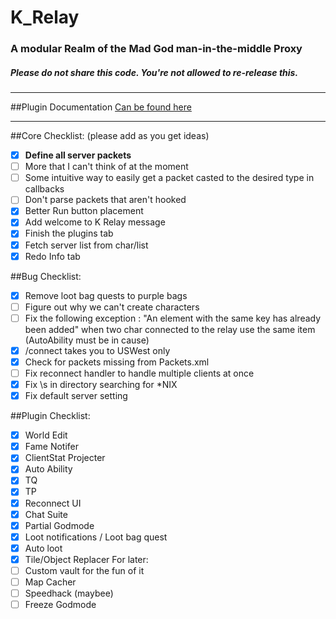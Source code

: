 # K_Relay
### A modular Realm of the Mad God man-in-the-middle Proxy
##### Please do not share this code. You're not allowed to re-release this.
-----------------------------------------------------------

##Plugin Documentation
[Can be found here](../master/PLUGIN%20DOCUMENTATION.md)

-----------------------------------------------------------

##Core Checklist: (please add as you get ideas)
- [x] **Define all server packets**
- [ ] More that I can't think of at the moment
- [ ] Some intuitive way to easily get a packet casted to the desired type in callbacks
- [ ] Don't parse packets that aren't hooked
- [x] Better Run button placement
- [x] Add welcome to K Relay message
- [x] Finish the plugins tab
- [x] Fetch server list from char/list
- [x] Redo Info tab

##Bug Checklist:
- [x] Remove loot bag quests to purple bags
- [ ] Figure out why we can't create characters
- [ ] Fix the following exception : "An element with the same key has already been added" when two char connected to the relay use the same item (AutoAbility must be in cause)
- [x] /connect takes you to USWest only
- [x] Check for packets missing from Packets.xml
- [ ] Fix reconnect handler to handle multiple clients at once
- [x] Fix \s in directory searching for *NIX
- [x] Fix default server setting

##Plugin Checklist:
- [x] World Edit
- [x] Fame Notifer
- [x] ClientStat Projecter
- [x] Auto Ability
- [x] TQ
- [x] TP
- [x] Reconnect UI
- [x] Chat Suite
- [x] Partial Godmode
- [x] Loot notifications / Loot bag quest
- [x] Auto loot
- [x] Tile/Object Replacer
For later:
- [ ] Custom vault for the fun of it
- [ ] Map Cacher
- [ ] Speedhack (maybee)
- [ ] Freeze Godmode
